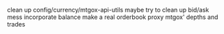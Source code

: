clean up config/currency/mtgox-api-utils
maybe try to clean up bid/ask mess
incorporate balance
make a real orderbook 
proxy mtgox' depths and trades
